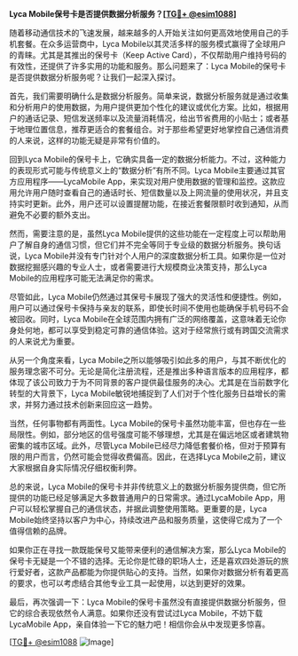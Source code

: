 **Lyca Mobile保号卡是否提供数据分析服务？[[TG💪+ @esim1088](https://t.me/s/esim1088)]**

随着移动通信技术的飞速发展，越来越多的人开始关注如何更高效地使用自己的手机套餐。在众多运营商中，Lyca Mobile以其灵活多样的服务模式赢得了全球用户的青睐。尤其是其推出的保号卡（Keep Active Card），不仅帮助用户维持号码的有效性，还提供了许多实用的功能和服务。那么问题来了：Lyca Mobile的保号卡是否提供数据分析服务呢？让我们一起深入探讨。

首先，我们需要明确什么是数据分析服务。简单来说，数据分析服务就是通过收集和分析用户的使用数据，为用户提供更加个性化的建议或优化方案。比如，根据用户的通话记录、短信发送频率以及流量消耗情况，给出节省费用的小贴士；或者基于地理位置信息，推荐更适合的套餐组合。对于那些希望更好地掌控自己通信消费的人来说，这样的功能无疑是非常有价值的。

回到Lyca Mobile的保号卡上，它确实具备一定的数据分析能力。不过，这种能力的表现形式可能与传统意义上的“数据分析”有所不同。Lyca Mobile主要通过其官方应用程序——LycaMobile App，来实现对用户使用数据的管理和监控。这款应用允许用户随时查看自己的通话时长、短信数量以及上网流量的使用状况，并且支持实时更新。此外，用户还可以设置提醒功能，在接近套餐限额时收到通知，从而避免不必要的额外支出。

然而，需要注意的是，虽然Lyca Mobile提供的这些功能在一定程度上可以帮助用户了解自身的通信习惯，但它们并不完全等同于专业级的数据分析服务。换句话说，Lyca Mobile并没有专门针对个人用户的深度数据分析工具。如果你是一位对数据挖掘感兴趣的专业人士，或者需要进行大规模商业决策支持，那么Lyca Mobile的应用程序可能无法满足你的需求。

尽管如此，Lyca Mobile仍然通过其保号卡展现了强大的灵活性和便捷性。例如，用户可以通过保号卡保持与亲友的联系，即使长时间不使用也能确保手机号码不会被回收。同时，Lyca Mobile在全球范围内拥有广泛的网络覆盖，这意味着无论你身处何地，都可以享受到稳定可靠的通信体验。这对于经常旅行或有跨国交流需求的人来说尤为重要。

从另一个角度来看，Lyca Mobile之所以能够吸引如此多的用户，与其不断优化的服务理念密不可分。无论是简化注册流程，还是推出多种语言版本的应用程序，都体现了该公司致力于为不同背景的客户提供最佳服务的决心。尤其是在当前数字化转型的大背景下，Lyca Mobile敏锐地捕捉到了人们对于个性化服务日益增长的需求，并努力通过技术创新来回应这一趋势。

当然，任何事物都有两面性。Lyca Mobile的保号卡虽然功能丰富，但也存在一些局限性。例如，部分地区的信号强度可能不够理想，尤其是在偏远地区或者建筑物密集的城市区域。此外，尽管Lyca Mobile已经尽力降低套餐价格，但对于预算有限的用户而言，仍然可能会觉得收费偏高。因此，在选择Lyca Mobile之前，建议大家根据自身实际情况仔细权衡利弊。

总的来说，Lyca Mobile的保号卡并非传统意义上的数据分析服务提供商，但它所提供的功能已经足够满足大多数普通用户的日常需求。通过LycaMobile App，用户可以轻松掌握自己的通信状态，并据此调整使用策略。更重要的是，Lyca Mobile始终坚持以客户为中心，持续改进产品和服务质量，这使得它成为了一个值得信赖的品牌。

如果你正在寻找一款既能保号又能带来便利的通信解决方案，那么Lyca Mobile的保号卡无疑是一个不错的选择。无论你是忙碌的职场人士，还是喜欢四处游玩的旅行爱好者，这款产品都能为你提供贴心的支持。当然，如果你对数据分析有着更高的要求，也可以考虑结合其他专业工具一起使用，以达到更好的效果。

最后，再次强调一下：Lyca Mobile的保号卡虽然没有直接提供数据分析服务，但它的综合表现依然令人满意。如果你还没有尝试过Lyca Mobile，不妨下载LycaMobile App，亲自体验一下它的魅力吧！相信你会从中发现更多惊喜。

[[TG💪+ @esim1088](https://t.me/s/esim1088) ![Image](https://i.postimg.cc/4NQfJmqS/Snipaste-2025-05-13-00-14-12.png)]